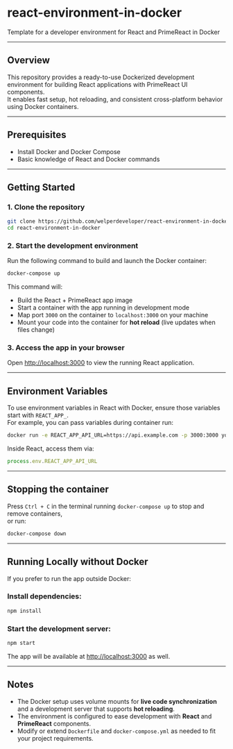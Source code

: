 # react-environment-in-docker

Template for a developer environment for React and PrimeReact in Docker

---

## Overview

This repository provides a ready-to-use Dockerized development environment for building React applications with PrimeReact UI components.  
It enables fast setup, hot reloading, and consistent cross-platform behavior using Docker containers.

---

## Prerequisites

- Install Docker and Docker Compose  
- Basic knowledge of React and Docker commands

---

## Getting Started

### 1. Clone the repository

```bash
git clone https://github.com/welperdeveloper/react-environment-in-docker.git
cd react-environment-in-docker
```

### 2. Start the development environment

Run the following command to build and launch the Docker container:

```bash
docker-compose up
```

This command will:

- Build the React + PrimeReact app image  
- Start a container with the app running in development mode  
- Map port `3000` on the container to `localhost:3000` on your machine  
- Mount your code into the container for **hot reload** (live updates when files change)

### 3. Access the app in your browser

Open [http://localhost:3000](http://localhost:3000) to view the running React application.

---

## Environment Variables

To use environment variables in React with Docker, ensure those variables start with `REACT_APP_`.  
For example, you can pass variables during container run:

```bash
docker run -e REACT_APP_API_URL=https://api.example.com -p 3000:3000 your-image
```

Inside React, access them via:

```javascript
process.env.REACT_APP_API_URL
```

---

## Stopping the container

Press `Ctrl + C` in the terminal running `docker-compose up` to stop and remove containers,  
or run:

```bash
docker-compose down
```

---

## Running Locally without Docker

If you prefer to run the app outside Docker:

### Install dependencies:

```bash
npm install
```

### Start the development server:

```bash
npm start
```

The app will be available at [http://localhost:3000](http://localhost:3000) as well.

---

## Notes

- The Docker setup uses volume mounts for **live code synchronization** and a development server that supports **hot reloading**.
- The environment is configured to ease development with **React** and **PrimeReact** components.
- Modify or extend `Dockerfile` and `docker-compose.yml` as needed to fit your project requirements.
